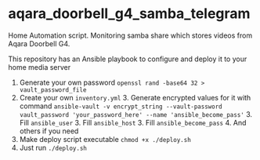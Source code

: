 # aqara_doorbell_g4_samba_telegram
Home Automation script. Monitoring samba share which stores videos from Aqara Doorbell G4.

This repository has an Ansible playbook to configure and deploy it to your home media server

1. Generate your own password ```openssl rand -base64 32 > vault_password_file```
2. Create your own ```inventory.yml```
    3. Generate encrypted values for it with command ```ansible-vault -v encrypt_string --vault-password vault_password 'your_password_here' --name 'ansible_become_pass'```
    3. Fill ```ansible_user```
    3. Fill ```ansible_host```
    3. Fill ```ansible_become_pass```
    4. And others if you need
3. Make deploy script executable ```chmod +x ./deploy.sh```
4. Just run ```./deploy.sh```